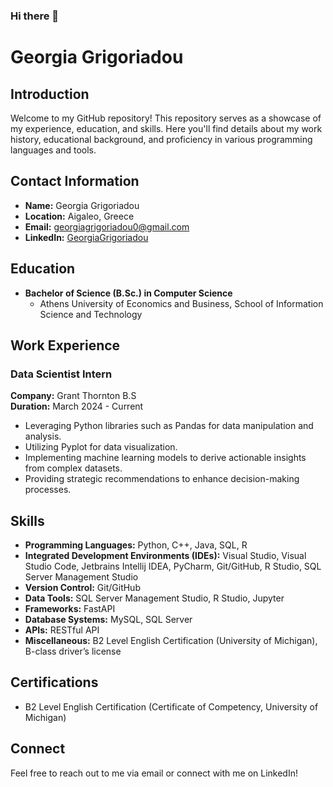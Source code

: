 ### Hi there 👋

# Georgia Grigoriadou 

## Introduction
Welcome to my GitHub repository! This repository serves as a showcase of my experience, education, and skills. Here you'll find details about my work history, educational background, and proficiency in various programming languages and tools.

## Contact Information
- **Name:** Georgia Grigoriadou
- **Location:** Aigaleo, Greece
- **Email:** georgiagrigoriadou0@gmail.com
- **LinkedIn:** [GeorgiaGrigoriadou](https://www.linkedin.com/in/georgia-grigoriadou/)

## Education
- **Bachelor of Science (B.Sc.) in Computer Science**
  - Athens University of Economics and Business, School of Information Science and Technology

## Work Experience
### Data Scientist Intern
**Company:** Grant Thornton B.S  
**Duration:** March 2024 - Current

- Leveraging Python libraries such as Pandas for data manipulation and analysis.
- Utilizing Pyplot for data visualization.
- Implementing machine learning models to derive actionable insights from complex datasets.
- Providing strategic recommendations to enhance decision-making processes.
<!--
### Kiosk Employee
**Employer:** Mavrokefalidou Anna  
**Duration:** August 2016 - February 2024

- Customer service handling.
- Effective communication skills.
- Negotiations with suppliers.
-->

## Skills
- **Programming Languages:** Python, C++, Java, SQL, R
- **Integrated Development Environments (IDEs):** Visual Studio, Visual Studio Code, Jetbrains Intellij IDEA, PyCharm, Git/GitHub, R Studio, SQL Server Management Studio
- **Version Control:** Git/GitHub
- **Data Tools:** SQL Server Management Studio, R Studio, Jupyter
- **Frameworks:** FastAPI
- **Database Systems:** MySQL, SQL Server
- **APIs:** RESTful API
- **Miscellaneous:** B2 Level English Certification (University of Michigan), B-class driver’s license

## Certifications
- B2 Level English Certification (Certificate of Competency, University of Michigan)

## Connect
Feel free to reach out to me via email or connect with me on LinkedIn!


<!--
**GeorgiaGrigoriadou/GeorgiaGrigoriadou** is a ✨ _special_ ✨ repository because its `README.md` (this file) appears on your GitHub profile.

Here are some ideas to get you started:

- 🔭 I’m currently working on ...
- 🌱 I’m currently learning ...
- 👯 I’m looking to collaborate on ...
- 🤔 I’m looking for help with ...
- 💬 Ask me about ...
- 📫 How to reach me: ...
- 😄 Pronouns: ...
- ⚡ Fun fact: ...
-->
